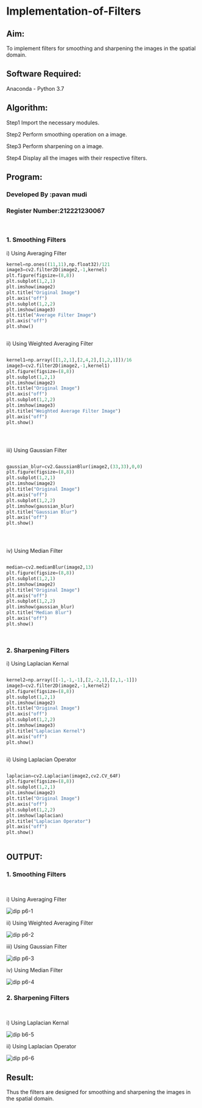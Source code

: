 # Implementation-of-Filters
## Aim:
To implement filters for smoothing and sharpening the images in the spatial domain.

## Software Required:
Anaconda - Python 3.7

## Algorithm:
Step1
Import the necessary modules.

Step2
Perform smoothing operation on a image.

Step3
Perform sharpening on a image.

Step4
Display all the images with their respective filters.

## Program:
### Developed By   :pavan mudi
### Register Number:212221230067
</br>

### 1. Smoothing Filters

i) Using Averaging Filter
```Python
kernel=np.ones((11,11),np.float32)/121
image3=cv2.filter2D(image2,-1,kernel)
plt.figure(figsize=(8,8))
plt.subplot(1,2,1)
plt.imshow(image2)
plt.title("Original Image")
plt.axis("off")
plt.subplot(1,2,2)
plt.imshow(image3)
plt.title("Average Filter Image")
plt.axis("off")
plt.show()



```
ii) Using Weighted Averaging Filter
```Python

kernel1=np.array([[1,2,1],[2,4,2],[1,2,1]])/16
image3=cv2.filter2D(image2,-1,kernel1)
plt.figure(figsize=(8,8))
plt.subplot(1,2,1)
plt.imshow(image2)
plt.title("Original Image")
plt.axis("off")
plt.subplot(1,2,2)
plt.imshow(image3)
plt.title("Weighted Average Filter Image")
plt.axis("off")
plt.show()





```
iii) Using Gaussian Filter
```Python

gaussian_blur=cv2.GaussianBlur(image2,(33,33),0,0)
plt.figure(figsize=(8,8))
plt.subplot(1,2,1)
plt.imshow(image2)
plt.title("Original Image")
plt.axis("off")
plt.subplot(1,2,2)
plt.imshow(gaussian_blur)
plt.title("Gaussian Blur")
plt.axis("off")
plt.show()





```

iv) Using Median Filter
```Python

median=cv2.medianBlur(image2,13)
plt.figure(figsize=(8,8))
plt.subplot(1,2,1)
plt.imshow(image2)
plt.title("Original Image")
plt.axis("off")
plt.subplot(1,2,2)
plt.imshow(gaussian_blur)
plt.title("Median Blur")
plt.axis("off")
plt.show()




```

### 2. Sharpening Filters
i) Using Laplacian Kernal
```Python

kernel2=np.array([[-1,-1,-1],[2,-2,1],[2,1,-1]])
image3=cv2.filter2D(image2,-1,kernel2)
plt.figure(figsize=(8,8))
plt.subplot(1,2,1)
plt.imshow(image2)
plt.title("Original Image")
plt.axis("off")
plt.subplot(1,2,2)
plt.imshow(image3)
plt.title("Laplacian Kernel")
plt.axis("off")
plt.show()



```
ii) Using Laplacian Operator
```Python

laplacian=cv2.Laplacian(image2,cv2.CV_64F)
plt.figure(figsize=(8,8))
plt.subplot(1,2,1)
plt.imshow(image2)
plt.title("Original Image")
plt.axis("off")
plt.subplot(1,2,2)
plt.imshow(laplacian)
plt.title("Laplacian Operator")
plt.axis("off")
plt.show()



```

## OUTPUT:
### 1. Smoothing Filters
</br>

i) Using Averaging Filter


![dip p6-1](https://user-images.githubusercontent.com/94828517/233046389-ac8624e6-34b7-48a3-89dc-f535f79672a5.jpg)


ii) Using Weighted Averaging Filter


![dip p6-2](https://user-images.githubusercontent.com/94828517/233046454-f8917018-7cc2-4dd2-b053-ffb19c6e1200.jpg)


iii) Using Gaussian Filter


![dip p6-3](https://user-images.githubusercontent.com/94828517/233046503-fc8190a2-383e-40bb-8649-922a999f43ad.jpg)


iv) Using Median Filter


![dip p6-4](https://user-images.githubusercontent.com/94828517/233046544-76ff6202-1e2e-4343-b69f-065abdda5d50.jpg)


### 2. Sharpening Filters
</br>

i) Using Laplacian Kernal


![dip b6-5](https://user-images.githubusercontent.com/94828517/233046601-fa9aa2cb-cec0-4420-a87f-c8e14ecd8f58.jpg)


ii) Using Laplacian Operator


![dip p6-6](https://user-images.githubusercontent.com/94828517/233046674-8efb2039-b01a-4b3e-ac47-88ebde71ad47.jpg)


## Result:
Thus the filters are designed for smoothing and sharpening the images in the spatial domain.
